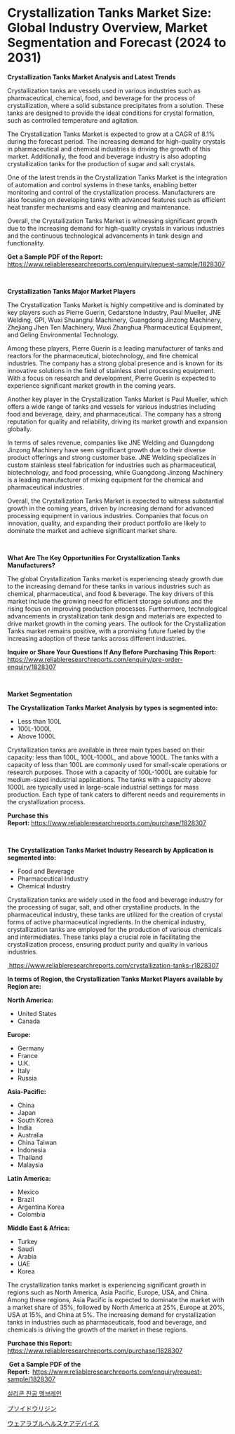 <p><h1>Crystallization Tanks Market Size: Global Industry Overview, Market Segmentation and Forecast (2024 to 2031)</h1></p><p><strong>Crystallization Tanks Market Analysis and Latest Trends</strong></p>
<p><p>Crystallization tanks are vessels used in various industries such as pharmaceutical, chemical, food, and beverage for the process of crystallization, where a solid substance precipitates from a solution. These tanks are designed to provide the ideal conditions for crystal formation, such as controlled temperature and agitation.</p><p>The Crystallization Tanks Market is expected to grow at a CAGR of 8.1% during the forecast period. The increasing demand for high-quality crystals in pharmaceutical and chemical industries is driving the growth of this market. Additionally, the food and beverage industry is also adopting crystallization tanks for the production of sugar and salt crystals.</p><p>One of the latest trends in the Crystallization Tanks Market is the integration of automation and control systems in these tanks, enabling better monitoring and control of the crystallization process. Manufacturers are also focusing on developing tanks with advanced features such as efficient heat transfer mechanisms and easy cleaning and maintenance.</p><p>Overall, the Crystallization Tanks Market is witnessing significant growth due to the increasing demand for high-quality crystals in various industries and the continuous technological advancements in tank design and functionality.</p></p>
<p><strong>Get a Sample PDF of the Report:&nbsp;</strong> <a href="https://www.reliableresearchreports.com/enquiry/request-sample/1828307">https://www.reliableresearchreports.com/enquiry/request-sample/1828307</a></p>
<p>&nbsp;</p>
<p><strong>Crystallization Tanks Major Market Players</strong></p>
<p><p>The Crystallization Tanks Market is highly competitive and is dominated by key players such as Pierre Guerin, Cedarstone Industry, Paul Mueller, JNE Welding, GPI, Wuxi Shuangrui Machinery, Guangdong Jinzong Machinery, Zhejiang Jhen Ten Machinery, Wuxi Zhanghua Pharmaceutical Equipment, and Geling Environmental Technology.</p><p>Among these players, Pierre Guerin is a leading manufacturer of tanks and reactors for the pharmaceutical, biotechnology, and fine chemical industries. The company has a strong global presence and is known for its innovative solutions in the field of stainless steel processing equipment. With a focus on research and development, Pierre Guerin is expected to experience significant market growth in the coming years.</p><p>Another key player in the Crystallization Tanks Market is Paul Mueller, which offers a wide range of tanks and vessels for various industries including food and beverage, dairy, and pharmaceutical. The company has a strong reputation for quality and reliability, driving its market growth and expansion globally.</p><p>In terms of sales revenue, companies like JNE Welding and Guangdong Jinzong Machinery have seen significant growth due to their diverse product offerings and strong customer base. JNE Welding specializes in custom stainless steel fabrication for industries such as pharmaceutical, biotechnology, and food processing, while Guangdong Jinzong Machinery is a leading manufacturer of mixing equipment for the chemical and pharmaceutical industries.</p><p>Overall, the Crystallization Tanks Market is expected to witness substantial growth in the coming years, driven by increasing demand for advanced processing equipment in various industries. Companies that focus on innovation, quality, and expanding their product portfolio are likely to dominate the market and achieve significant market share.</p></p>
<p>&nbsp;</p>
<p><strong>What Are The Key Opportunities For Crystallization Tanks Manufacturers?</strong></p>
<p><p>The global Crystallization Tanks market is experiencing steady growth due to the increasing demand for these tanks in various industries such as chemical, pharmaceutical, and food & beverage. The key drivers of this market include the growing need for efficient storage solutions and the rising focus on improving production processes. Furthermore, technological advancements in crystallization tank design and materials are expected to drive market growth in the coming years. The outlook for the Crystallization Tanks market remains positive, with a promising future fueled by the increasing adoption of these tanks across different industries.</p></p>
<p><strong>Inquire or Share Your Questions If Any Before Purchasing This Report:</strong> <a href="https://www.reliableresearchreports.com/enquiry/pre-order-enquiry/1828307">https://www.reliableresearchreports.com/enquiry/pre-order-enquiry/1828307</a></p>
<p>&nbsp;</p>
<p><strong>Market Segmentation</strong></p>
<p><strong>The Crystallization Tanks Market Analysis by types is segmented into:</strong></p>
<p><ul><li>Less than 100L</li><li>100L-1000L</li><li>Above 1000L</li></ul></p>
<p><p>Crystallization tanks are available in three main types based on their capacity: less than 100L, 100L-1000L, and above 1000L. The tanks with a capacity of less than 100L are commonly used for small-scale operations or research purposes. Those with a capacity of 100L-1000L are suitable for medium-sized industrial applications. The tanks with a capacity above 1000L are typically used in large-scale industrial settings for mass production. Each type of tank caters to different needs and requirements in the crystallization process.</p></p>
<p><strong>Purchase this Report:&nbsp;</strong><a href="https://www.reliableresearchreports.com/purchase/1828307">https://www.reliableresearchreports.com/purchase/1828307</a></p>
<p>&nbsp;</p>
<p><strong>The Crystallization Tanks Market Industry Research by Application is segmented into:</strong></p>
<p><ul><li>Food and Beverage</li><li>Pharmaceutical Industry</li><li>Chemical Industry</li></ul></p>
<p><p>Crystallization tanks are widely used in the food and beverage industry for the processing of sugar, salt, and other crystalline products. In the pharmaceutical industry, these tanks are utilized for the creation of crystal forms of active pharmaceutical ingredients. In the chemical industry, crystallization tanks are employed for the production of various chemicals and intermediates. These tanks play a crucial role in facilitating the crystallization process, ensuring product purity and quality in various industries.</p></p>
<p><a href="https://www.reliableresearchreports.com/crystallization-tanks-r1828307">&nbsp;https://www.reliableresearchreports.com/crystallization-tanks-r1828307</a></p>
<p><strong>In terms of Region, the Crystallization Tanks Market Players available by Region are:</strong></p>
<p>
    <p> <strong> North America: </strong>
        <ul>
            <li>United States</li>
            <li>Canada</li>
        </ul>
        </p> 
    <p> <strong> Europe: </strong>
        <ul>
            <li>Germany</li>
            <li>France</li>
            <li>U.K.</li>
            <li>Italy</li>
            <li>Russia</li>
        </ul>
        </p> 
    <p> <strong> Asia-Pacific: </strong>
        <ul>
            <li>China</li>
            <li>Japan</li>
            <li>South Korea</li>
            <li>India</li>
            <li>Australia</li>
            <li>China Taiwan</li>
            <li>Indonesia</li>
            <li>Thailand</li>
            <li>Malaysia</li>
        </ul>
        </p> 
    <p> <strong> Latin America: </strong>
        <ul>
            <li>Mexico</li>
            <li>Brazil</li>
            <li>Argentina Korea</li>
            <li>Colombia</li>
        </ul>
        </p> 
    <p> <strong> Middle East & Africa: </strong>
        <ul>
            <li>Turkey</li>
            <li>Saudi</li>
            <li>Arabia</li>
            <li>UAE</li>
            <li>Korea</li>
        </ul>
    </p>
    </p>
<p><p>The crystallization tanks market is experiencing significant growth in regions such as North America, Asia Pacific, Europe, USA, and China. Among these regions, Asia Pacific is expected to dominate the market with a market share of 35%, followed by North America at 25%, Europe at 20%, USA at 15%, and China at 5%. The increasing demand for crystallization tanks in industries such as pharmaceuticals, food and beverage, and chemicals is driving the growth of the market in these regions.</p></p>
<p><strong>Purchase this Report: </strong><a href="https://www.reliableresearchreports.com/purchase/1828307">https://www.reliableresearchreports.com/purchase/1828307</a></p>
<p>&nbsp;<strong>Get a Sample PDF of the Report:&nbsp;&nbsp;</strong><a href="https://www.reliableresearchreports.com/enquiry/request-sample/1828307">https://www.reliableresearchreports.com/enquiry/request-sample/1828307</a></p>
<p><strong></strong></p>
<p><p><a href="https://github.com/vdhdwjyp90142/Market-Research-Report-List-1/blob/main/544203238643.md">실리콘 진공 멤브레인</a></p><p><a href="https://github.com/dadanedu33/Market-Research-Report-List-1/blob/main/190530646865.md">プソイドウリジン</a></p><p><a href="https://github.com/zoetazuur/Market-Research-Report-List-1/blob/main/929347442060.md">ウェアラブルヘルスケアデバイス</a></p></p>